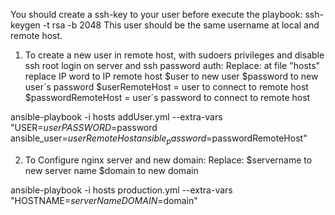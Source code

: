 You should create a ssh-key to your user before execute the playbook: 
ssh-keygen -t rsa -b 2048
This user should be the same username at local and remote host.

1. To create a new user in remote host, with sudoers privileges and disable ssh root login on server and ssh password auth:
Replace:
at file "hosts" replace IP word to IP remote host
$user to new user
$password to new user´s password
$userRemoteHost = user to connect to remote host
$passwordRemoteHost = user´s password to connect to remote host

ansible-playbook -i hosts addUser.yml --extra-vars "USER=$user PASSWORD=$password ansible_user=$userRemoteHost ansible_password=$passwordRemoteHost"

2. To Configure nginx server and new domain:
Replace:
$servername to new server name
$domain to new domain

ansible-playbook -i hosts production.yml --extra-vars "HOSTNAME=$serverName DOMAIN=$domain"
